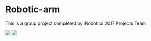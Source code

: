 # Robotic-arm
This is a group project completed by iRobotics 2017 Projects Team

![](https://github.com/FrogJin/PaPei/blob/master/demo.jpg)
![](https://github.com/FrogJin/PaPei/blob/master/open_house_demo.jpg)
